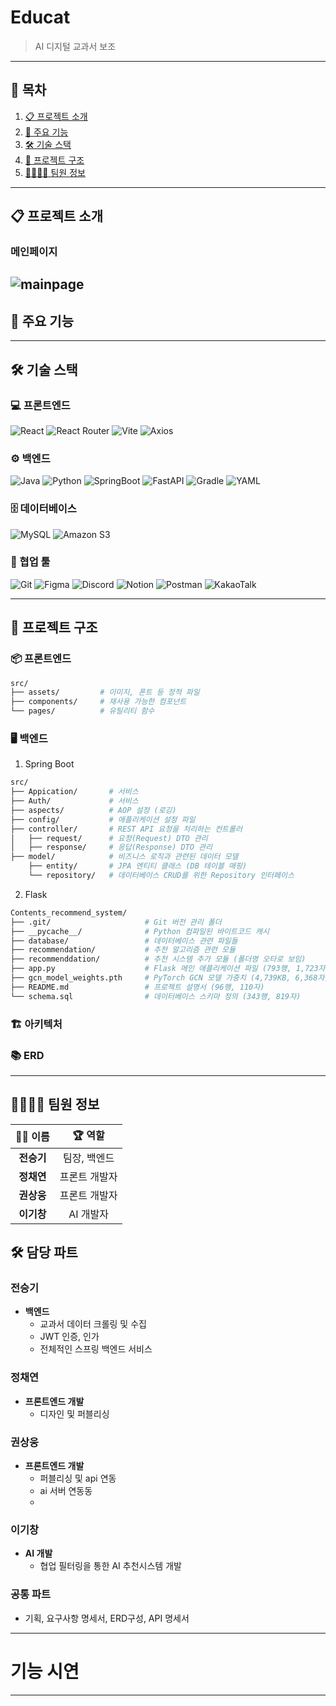 # Educat

> AI 디지털 교과서 보조

---

## 📑 목차
1. [📋 프로젝트 소개](#-프로젝트-소개)
2. [🚀 주요 기능](#-주요-기능)
3. [🛠️ 기술 스택](#-기술-스택)
4. [📂 프로젝트 구조](#-프로젝트-구조)
5. [👨‍👩‍👧‍👦 팀원 정보](#-팀원-정보)

---

## 📋 프로젝트 소개
> 

### 메인페이지
![mainpage](GIF/mainpage.gif)
---

## 🚀 주요 기능

---

## 🛠️ 기술 스택

### 💻 프론트엔드
![React](https://img.shields.io/badge/react-%230db7ed.svg?style=for-the-badge&logo=react&logoColor=white)
![React Router](https://img.shields.io/badge/React_Router-CA4245?style=for-the-badge&logo=react-router&logoColor=white)
![Vite](https://img.shields.io/badge/vite-%23646CFF.svg?style=for-the-badge&logo=vite&logoColor=white)
![Axios](https://img.shields.io/badge/axios-%23663399.svg?style=for-the-badge&logo=axios&logoColor=)


### ⚙️ 백엔드
![Java](https://img.shields.io/badge/java-%23ED8B00.svg?style=for-the-badge&logo=openjdk&logoColor=white)
![Python](https://img.shields.io/badge/python-3670A0?style=for-the-badge&logo=python&logoColor=ffdd54)
![SpringBoot](https://img.shields.io/badge/SpringBoot-6DB33F?style=for-the-badge&logo=Spring&logoColor=white)
![FastAPI](https://img.shields.io/badge/FastAPI-005571?style=for-the-badge&logo=fastapi)
![Gradle](https://img.shields.io/badge/Gradle-02303A.svg?style=for-the-badge&logo=Gradle&logoColor=white)
![YAML](https://img.shields.io/badge/yaml-black.svg?style=for-the-badge&logo=yaml&logoColor=white)

### 🗄️ 데이터베이스
![MySQL](https://img.shields.io/badge/mysql-4479A1.svg?style=for-the-badge&logo=mysql&logoColor=white)
![Amazon S3](https://img.shields.io/badge/Amazon%20S3-FF9900?style=for-the-badge&logo=amazons3&logoColor=white)


### 👊 협업 툴
![Git](https://img.shields.io/badge/git-%23F05033.svg?style=for-the-badge&logo=git&logoColor=white)
![Figma](https://img.shields.io/badge/figma-%23F24E1E.svg?style=for-the-badge&logo=figma&logoColor=white)
![Discord](https://img.shields.io/badge/Discord-%235865F2.svg?style=for-the-badge&logo=discord&logoColor=white)
![Notion](https://img.shields.io/badge/Notion-%23000000.svg?style=for-the-badge&logo=notion&logoColor=white)
![Postman](https://img.shields.io/badge/Postman-FF6C37?style=for-the-badge&logo=postman&logoColor=white)
![KakaoTalk](https://img.shields.io/badge/kakaotalk-ffcd00.svg?style=for-the-badge&logo=kakaotalk&logoColor=000000)

---

## 📂 프로젝트 구조

### 📦 프론트엔드
```bash
src/
├── assets/         # 이미지, 폰트 등 정적 파일
├── components/     # 재사용 가능한 컴포넌트
└── pages/          # 유틸리티 함수
```

### 🖥️ 백엔드
1. Spring Boot
```bash
src/
├── Appication/       # 서비스
├── Auth/             # 서비스
├── aspects/          # AOP 설정 (로깅)
├── config/           # 애플리케이션 설정 파일
├── controller/       # REST API 요청을 처리하는 컨트롤러
│   ├── request/      # 요청(Request) DTO 관리
│   ├── response/     # 응답(Response) DTO 관리
├── model/            # 비즈니스 로직과 관련된 데이터 모델
    ├── entity/       # JPA 엔티티 클래스 (DB 테이블 매핑)
    └── repository/   # 데이터베이스 CRUD를 위한 Repository 인터페이스
```
2. Flask
```bash
Contents_recommend_system/
├── .git/                     # Git 버전 관리 폴더
├── __pycache__/              # Python 컴파일된 바이트코드 캐시
├── database/                 # 데이터베이스 관련 파일들
├── recommendation/           # 추천 알고리즘 관련 모듈
├── recommenddation/          # 추천 시스템 추가 모듈 (폴더명 오타로 보임)
├── app.py                    # Flask 메인 애플리케이션 파일 (793행, 1,723자)
├── gcn_model_weights.pth     # PyTorch GCN 모델 가중치 (4,739KB, 6,368자)
├── README.md                 # 프로젝트 설명서 (96행, 110자)
└── schema.sql                # 데이터베이스 스키마 정의 (343행, 819자)
```

### 🏗️ 아키텍처


### 📚 ERD


---

## 👨‍👩‍👧‍👦 팀원 정보

| 🧑‍💻 **이름**    | 🏆 **역할**        |
|:----------------:|:-----------------:|
| **전승기**       | 팀장, 백엔드 |
| **정채연**       | 프론트 개발자     |
| **권상웅**       | 프론트 개발자     |
| **이기창**       | AI 개발자 |


## 🛠 담당 파트  

### 전승기  
- **백엔드**
  - 교과서 데이터 크롤링 및 수집
  - JWT 인증, 인가
  - 전체적인 스프링 백엔드 서비스

### 정채연  
- **프론트엔드 개발**  
  - 디자인 및 퍼블리싱

### 권상웅  
- **프론트엔드 개발**  
  - 퍼블리싱 및 api 연동
  - ai 서버 연동동
  - 
### 이기창  
- **AI 개발**
  - 협업 필터링을 통한 AI 추천시스템 개발


### 공통 파트
- 기획, 요구사항 명세서, ERD구성, API 명세서

---

# 기능 시연


---

